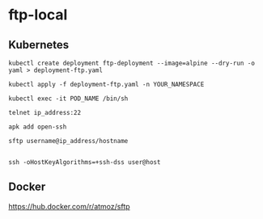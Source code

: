 # ftp-local

## Kubernetes
```SHELL
kubectl create deployment ftp-deployment --image=alpine --dry-run -o yaml > deployment-ftp.yaml
```

```SHELL
kubectl apply -f deployment-ftp.yaml -n YOUR_NAMESPACE 
```

```SHELL
kubectl exec -it POD_NAME /bin/sh
```

```SHELL
telnet ip_address:22
```

```SHELL
apk add open-ssh
```

```SHELL
sftp username@ip_address/hostname
```


```SHELL

ssh -oHostKeyAlgorithms=+ssh-dss user@host

```

## Docker 
https://hub.docker.com/r/atmoz/sftp
